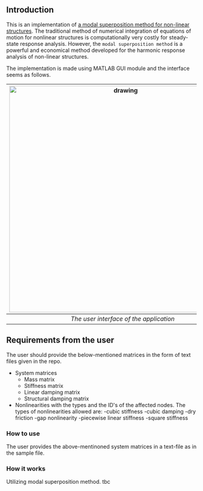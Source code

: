 ## Introduction
This is an implementation of [a modal superposition method for non-linear structures](https://scholar.google.com/citations?view_op=view_citation&hl=en&user=WqtD98YAAAAJ&citation_for_view=WqtD98YAAAAJ:aqlVkmm33-oC). The traditional method of numerical integration of equations of motion for nonlinear structures is computationally very costly for steady-state response analysis. However, the `modal superposition method` is a powerful and economical method developed for the harmonic response analysis of non-linear structures.

The implementation is made using MATLAB GUI module and the interface seems as follows.

| <img src="https://github.com/koraymelih/nonlinear-vibrations/assets/92992383/a3ce2754-e4ed-460e-b96c-4a7dd1d36d19" alt="drawing" width="600"/> |
|:--:|
| *The user interface of the application* |

## Requirements from the user
The user should provide the below-mentioned matrices in the form of text files given in the repo.
- System matrices
  - Mass matrix
  - Stiffness matrix
  - Linear damping matrix
  - Structural damping matrix
- Nonlinearities with the types and the  ID's of the affected nodes. The types of nonlinearities allowed are:
  -cubic stiffness
  -cubic damping
  -dry friction
  -gap nonlinearity
  -piecewise linear stiffness
  -square stiffness 

### How to use
The user provides the above-mentinoned system matrices in a text-file as in the sample file.

### How it works
Utilizing modal superposition method.
tbc

<!---
Provided the
Linear modlari 
Calculating the linear modes.
Adding the nonlinearities 
Given the stiffness damping ans mass matrix, linear modal analysis... as user requires... mod shapelarini hesapliyo..

with modal superposition method
-->


